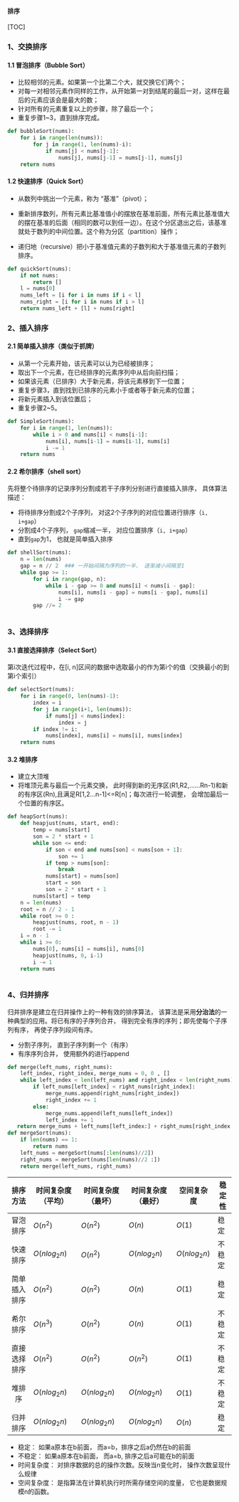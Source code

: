 #### 排序

[TOC]

### 1、交换排序

#### 1.1 冒泡排序（Bubble Sort）

- 比较相邻的元素。如果第一个比第二个大，就交换它们两个；
- 对每一对相邻元素作同样的工作，从开始第一对到结尾的最后一对，这样在最后的元素应该会是最大的数；
- 针对所有的元素重复以上的步骤，除了最后一个；
- 重复步骤1~3，直到排序完成。

```python
def bubbleSort(nums):
    for i in range(len(nums)):
        for j in range(1, len(nums)-i):
            if nums[j] < nums[j-1]:
                nums[j], nums[j-1] = nums[j-1], nums[j]
    return nums
```



#### 1.2 快速排序（Quick Sort）

- 从数列中挑出一个元素，称为 “基准”（pivot）；
- 重新排序数列，所有元素比基准值小的摆放在基准前面，所有元素比基准值大的摆在基准的后面（相同的数可以到任一边）。在这个分区退出之后，该基准就处于数列的中间位置。这个称为分区（partition）操作；

- 递归地（recursive）把小于基准值元素的子数列和大于基准值元素的子数列排序。

```python
def quickSort(nums):
    if not nums:
        return []
    l = nums[0]
    nums_left = [i for i in nums if i < l]
    nums_right = [i for i in nums if i > l]
    return nums_left + [l] + nums[right]
```

### 2、插入排序

#### 2.1 简单插入排序（类似于抓牌）

- 从第一个元素开始，该元素可以认为已经被排序；
- 取出下一个元素，在已经排序的元素序列中从后向前扫描；
- 如果该元素（已排序）大于新元素，将该元素移到下一位置；
- 重复步骤3，直到找到已排序的元素小于或者等于新元素的位置；
- 将新元素插入到该位置后；
- 重复步骤2~5。

```python
def SimpleSort(nums):
    for i in range(1, len(nums)):
        while i > 0 and nums[i] < nums[i-1]:
            nums[i], nums[i-1] = nums[i-1], nums[i]
            i -= 1
    return nums
```

#### 2.2 希尔排序（shell sort）

先将整个待排序的记录序列分割成若干子序列分别进行直接插入排序， 具体算法描述：

- 将待排序分割成2个子序列， 对这2个子序列的对应位置进行排序（`i, i+gap`）
- 分割成4个子序列， `gap`缩减一半， 对应位置排序（`i, i+gap`）
- 直到`gap`为1， 也就是简单插入排序

```python
def shellSort(nums):
    n = len(nums)
    gap = n // 2  ### 一开始间隔为序列的一半， 逐渐减小间隔至1
    while gap >= 1:
        for i in range(gap, n):
            while i - gap >= 0 and nums[i] < nums[i - gap]:
                nums[i], nums[i - gap] = nums[i - gap], nums[i]
                i -= gap
        gap //= 2
                
```

### 3、选择排序

#### 3.1 直接选择排序（Select Sort）

第i次迭代过程中，在[i, n]区间的数据中选取最小的作为第i个的值（交换最小的到第i个索引）

```python
def selectSort(nums):
    for i in range(0, len(nums)-1):
        index = i
        for j in range(i+1, len(nums)):
            if nums[j] < nums[index]:
                index = j
        if index != i:
        	nums[index], nums[i] = nums[i], nums[index]
    return nums
```

#### 3.2 堆排序

* 建立大顶堆
* 将堆顶元素与最后一个元素交换， 此时得到新的无序区(R1,R2,……Rn-1)和新的有序区(Rn),且满足R[1,2…n-1]<=R[n]；每次进行一轮调整， 会增加最后一个位置的有序区。

```python
def heapSort(nums):
    def heapjust(nums, start, end):
        temp = nums[start]
        son = 2 * start + 1
        while son <= end:
            if son < end and nums[son] < nums[son + 1]:
                son += 1
            if temp > nums[son]:
                break
            nums[start] = nums[son]
            start = son
            son = 2 * start + 1
        nums[start] = temp   
    n = len(nums)
    root = n // 2 - 1
    while root >= 0 :
        heapjust(nums, root, n - 1)
        root -= 1
    i = n - 1
    while i >= 0:
        nums[0], nums[i] = nums[i], nums[0]
        heapjust(nums, 0, i-1)
        i -= 1
    return nums
        
```







### 4、归并排序

归并排序是建立在归并操作上的一种有效的排序算法， 该算法是采用**分治法**的一种典型的应用。将已有序的子序列合并， 得到完全有序的序列；即先使每个子序列有序， 再使子序列段间有序。

* 分割子序列， 直到子序列剩一个（有序）
* 有序序列合并， 使用额外的进行append

```python
def merge(left_nums, right_nums):
    left_index, right_index, merge_nums = 0, 0 , []
    while left_index < len(left_nums) and right_index < len(right_nums):
        if left_nums[left_index] < right_nums[right_index]:
            merge_nums.append(right_nums[right_index])
            right_index += 1
        else:
            merge_nums.append(left_nums[left_index])
            left_index += 1 
   return merge_nums + left_nums[left_index:] + right_nums[right_index:]
def mergeSort(nums):
    if len(nums) == 1:
        return nums
    left_nums = mergeSort(nums[:len(nums)//2])
    right_nums = mergeSort(nums[len(nums)//2 :])
    return merge(left_nums, right_nums)

```

|   排序方法   | 时间复杂度（平均） | 时间复杂度（最坏） | 时间复杂度（最好） | 空间复杂度     | 稳定性 |
| :----------: | ------------------ | ------------------ | ------------------ | -------------- | ------ |
|   冒泡排序   | $O(n^2)$           | $O(n^2)$           | $O(n)$             | $O(1)$         | 稳定   |
|   快速排序   | $O(nlog_2 n)$      | $O(n^2)$           | $O(nlog_2 n)$      | $O(n log_2 n)$ | 不稳定 |
| 简单插入排序 | $O(n^2)$           | $O(n^2)$           | $O(n)$             | $O(1)$         | 稳定   |
|   希尔排序   | $O(n^3)$           | $O(n^2)$           | $O(n)$             | $O(1)$         | 不稳定 |
| 直接选择排序 | $O(n^2)$           | $O(n^2)$           | $O(n^2)$           | $O(1)$         | 不稳定 |
|    堆排序    | $O(nlog_2 n)$      | $O(nlog_2 n)$      | $O(nlog_2 n)$      | $O(1)$         | 不稳定 |
|   归并排序   | $O(nlog_2 n)$      | $O(nlog_2 n)$      | $O(nlog_2 n)$      | $O(n)$         | 稳定   |

* 稳定： 如果a原本在b前面， 而a=b，排序之后a仍然在b的前面
* 不稳定： 如果a原本在b前面， 而a=b, 排序之后a可能在b的前面
* 时间复杂度： 对排序数据的总的操作次数。反映当n变化时， 操作次数呈现什么规律
* 空间复杂度： 是指算法在计算机执行时所需存储空间的度量， 它也是数据规模n的函数。

